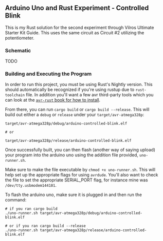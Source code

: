 ## Arduino Uno and Rust Experiment - Controlled Blink

This is my Rust solution for the second experiment through
Vilros Ultimate Starter Kit Guide. This uses the same circuit
as Circuit #2 utilizing the potentiometer.

### Schematic

TODO

### Building and Executing the Program

In order to run this project, you must be using Rust's Nightly version.
This should automatically be recognized if you're using rustup due to
`rust-toolchain` file. In addition you'll want a few avr third-party tools
which you can look at the [`avr-rust` book for how to install](https://book.avr-rust.com/002.1-installing-required-third-party-tools.html).

From there, you can run `cargo build` or `cargo build --release`. This will
build out either a `debug` or `release` under your `target/avr-atmega328p`:

```shell
target/avr-atmega328p/debug/arduino-controlled-blink.elf

# or

target/avr-atmega328p/release/arduino-controlled-blink.elf
```

Once successfully built, you can then flash (another way of saying upload)
your program into the arduino uno using the addition file provided, `uno-runner.sh`.

Make sure to make the file executable by `chmod +x uno-runner.sh`. This will help
set up the appropriate flags for using `avrdude`. You'll also want to check the file
to set the appropriate SERIAL_PORT flag, for instance mine was `/dev/tty.usbmodem144101`.

To flash the arduino uno, make sure it is plugged in and then run the command:

```shell
# if you ran cargo build
./uno-runner.sh target/avr-atmega328p/debug/arduino-controlled-blink.elf

# or if you ran cargo build --release
./uno-runner.sh target/avr-atmega328p/release/arduino-controlled-blink.elf
```
